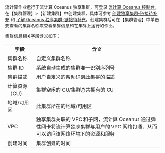 流计算作业运行于流计算 Oceanus 独享集群，可登录 [流计算 Oceanus 控制台](https://console.cloud.tencent.com/oceanus)，在【集群管理】>【新建集群】中创建集群，具体可参考 [创建独享集群-链接待补充]() 和 [了解 Oceanus 独享集群-链接待补充]()。创建集群后可在【集群管理】中单击要查看的集群名称来查看集群信息和在集群上运行的作业。

集群信息相关字段含义如下：

<table>
<tr>
<th>字段</th>
<th>含义</th>
</tr>
<tr>
<td>集群名称</td>
<td>自定义集群名称</td>
</tr>
<tr>
<td>集群 ID</td>
<td>系统自动生成的集群唯一识别序列号</td>
</tr>
<tr>
<td>集群描述</td>
<td>用户自定义的帮助识别此集群的描述</td>
</tr>
<tr>
<td>计算资源（CU）</td>
<td>集群空闲的 CU/集群总共拥有的 CU    </td>
</tr>
<tr>
<td>地域/可用区</td>
<td>此集群所在的地域/可用区 </td>
</tr>
<tr>
<td>VPC</td>
<td>独享集群关联的 VPC 和子网，流计算 Oceanus 通过弹性网卡将流计算独享集群与用户的 VPC 网络打通，从而可以访问该网络环境下的资源和服务</td>
</tr>
<tr>
<td>创建时间</td>
<td>集群创建的时间</td>
</tr>
</table>
